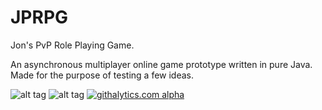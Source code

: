 JPRPG
=====

Jon's PvP Role Playing Game.

An asynchronous multiplayer online game prototype written in pure Java. Made for the purpose of testing a few ideas.



![alt tag](http://s2.postimg.org/nwyz1l9mx/currentstatus.png)
![alt tag](http://s17.postimg.org/i51nw5033/currentstatus.png)
[![githalytics.com alpha](https://cruel-carlota.pagodabox.com/edf7e76f1ceeae4da0145090bf204c69 "githalytics.com")](http://githalytics.com/lucidexploration/JPRPG)

<script type="text/javascript">

  var _gaq = _gaq || [];
  _gaq.push(['_setAccount', 'UA-42184597-1']);
  _gaq.push(['_setDomainName', 'github.com']);
  _gaq.push(['_trackPageview']);

  (function() {
    var ga = document.createElement('script'); ga.type = 'text/javascript'; ga.async = true;
    ga.src = ('https:' == document.location.protocol ? 'https://ssl' : 'http://www') + '.google-analytics.com/ga.js';
    var s = document.getElementsByTagName('script')[0]; s.parentNode.insertBefore(ga, s);
  })();

</script>
